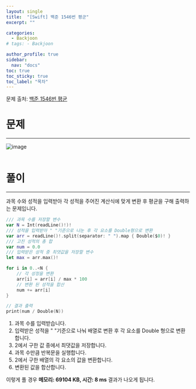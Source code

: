 ```yaml
---
layout: single
title:  "[Swift] 백준 1546번 평군"
excerpt: ""

categories:
  - Backjoon
# tags: - Backjoon

author_profile: true
sidebar:
  nav: "docs"
toc: true
toc_sticky: true
toc_label: "목차"
---
```

문제 출처: [백준 1546번 평균](https://www.acmicpc.net/problem/1546)

# 문제
---
![image](https://user-images.githubusercontent.com/60169777/179400282-ce1d0ae9-824e-4fe8-aacd-004d5d55f5fa.png)
<br><br>

# 풀이
---
과목 수와 성적을 입력받아 각 성적을 주어진 계산식에 맞게 변환 후 평균을 구해 출력하는 문제입니다.

```swift
/// 과목 수를 저장할 변수
var N = Int(readLine()!)!
/// 성적을 입력받아 " "기준으로 나눈 후 각 요소를 Double형으로 변환 
var arr = readLine()!.split(separator: " ").map { Double($0)! }
/// 고친 성적의 총 합
var num = 0.0
/// 입력받은 성적 중 최댓값을 저장할 변수
let max = arr.max()!

for i in 0..<N {
    // 각 성정을 변환
    arr[i] = arr[i] / max * 100
    // 변환 된 성적을 합산
    num += arr[i]
}

// 결과 출력
print(num / Double(N))
```

1. 과목 수를 입력받습니다.
2. 입력받은 성적을 " "기준으로 나눠 배열로 변환 후 각 요소를 Double 형으로 변환합니다.
3. 2에서 구한 값 중에서 최댓값을 저장합니다.
4. 과목 수만큼 반복문을 실행합니다.
5. 2에서 구한 배열의 각 요소의 값을 변환합니다.
6. 변환된 값을 합산합니다.

이렇게 풀 경우 **메모리: 69104 KB, 시간: 8 ms** 결과가 나오게 됩니다.